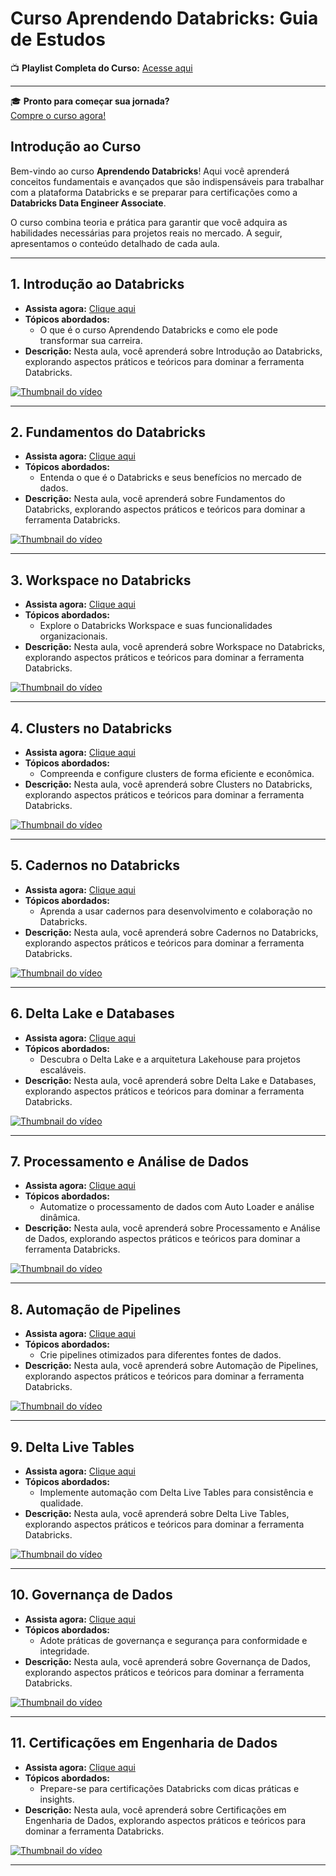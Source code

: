# Curso Aprendendo Databricks: Guia de Estudos

📺 **Playlist Completa do Curso:** [Acesse aqui](https://www.youtube.com/watch?v=AKOtqSsBb28)

---

🎓 **Pronto para começar sua jornada?**  
[Compre o curso agora!](https://pay.kiwify.com.br/4OxeVMk)  



## Introdução ao Curso
Bem-vindo ao curso **Aprendendo Databricks**! Aqui você aprenderá conceitos fundamentais e avançados que são indispensáveis para trabalhar com a plataforma Databricks e se preparar para certificações como a **Databricks Data Engineer Associate**.

O curso combina teoria e prática para garantir que você adquira as habilidades necessárias para projetos reais no mercado. A seguir, apresentamos o conteúdo detalhado de cada aula.

---

## **1. Introdução ao Databricks**
- **Assista agora:** [Clique aqui](https://www.youtube.com/watch?v=AKOtqSsBb28)
- **Tópicos abordados:**
  - O que é o curso Aprendendo Databricks e como ele pode transformar sua carreira.
- **Descrição:**
  Nesta aula, você aprenderá sobre Introdução ao Databricks, explorando aspectos práticos e teóricos para dominar a ferramenta Databricks.

[![Thumbnail do vídeo](https://img.youtube.com/vi/AKOtqSsBb28/0.jpg)](https://www.youtube.com/watch?v=AKOtqSsBb28)

---

## **2. Fundamentos do Databricks**
- **Assista agora:** [Clique aqui](https://www.youtube.com/watch?v=8esz7IWSbMM)
- **Tópicos abordados:**
  - Entenda o que é o Databricks e seus benefícios no mercado de dados.
- **Descrição:**
  Nesta aula, você aprenderá sobre Fundamentos do Databricks, explorando aspectos práticos e teóricos para dominar a ferramenta Databricks.

[![Thumbnail do vídeo](https://img.youtube.com/vi/8esz7IWSbMM/0.jpg)](https://www.youtube.com/watch?v=8esz7IWSbMM)

---

## **3. Workspace no Databricks**
- **Assista agora:** [Clique aqui](https://www.youtube.com/watch?v=dxyZHo6m8TU)
- **Tópicos abordados:**
  - Explore o Databricks Workspace e suas funcionalidades organizacionais.
- **Descrição:**
  Nesta aula, você aprenderá sobre Workspace no Databricks, explorando aspectos práticos e teóricos para dominar a ferramenta Databricks.

[![Thumbnail do vídeo](https://img.youtube.com/vi/dxyZHo6m8TU/0.jpg)](https://www.youtube.com/watch?v=dxyZHo6m8TU)

---

## **4. Clusters no Databricks**
- **Assista agora:** [Clique aqui](https://www.youtube.com/watch?v=mkeR2Xr_ncs)
- **Tópicos abordados:**
  - Compreenda e configure clusters de forma eficiente e econômica.
- **Descrição:**
  Nesta aula, você aprenderá sobre Clusters no Databricks, explorando aspectos práticos e teóricos para dominar a ferramenta Databricks.

[![Thumbnail do vídeo](https://img.youtube.com/vi/mkeR2Xr_ncs/0.jpg)](https://www.youtube.com/watch?v=mkeR2Xr_ncs)

---

## **5. Cadernos no Databricks**
- **Assista agora:** [Clique aqui](https://www.youtube.com/watch?v=PEF-IeadYl4)
- **Tópicos abordados:**
  - Aprenda a usar cadernos para desenvolvimento e colaboração no Databricks.
- **Descrição:**
  Nesta aula, você aprenderá sobre Cadernos no Databricks, explorando aspectos práticos e teóricos para dominar a ferramenta Databricks.

[![Thumbnail do vídeo](https://img.youtube.com/vi/PEF-IeadYl4/0.jpg)](https://www.youtube.com/watch?v=PEF-IeadYl4)

---

## **6. Delta Lake e Databases**
- **Assista agora:** [Clique aqui](https://www.youtube.com/watch?v=YdshLXZ3CrE)
- **Tópicos abordados:**
  - Descubra o Delta Lake e a arquitetura Lakehouse para projetos escaláveis.
- **Descrição:**
  Nesta aula, você aprenderá sobre Delta Lake e Databases, explorando aspectos práticos e teóricos para dominar a ferramenta Databricks.

[![Thumbnail do vídeo](https://img.youtube.com/vi/YdshLXZ3CrE/0.jpg)](https://www.youtube.com/watch?v=YdshLXZ3CrE)

---

## **7. Processamento e Análise de Dados**
- **Assista agora:** [Clique aqui](https://www.youtube.com/watch?v=fPPljkiA28w)
- **Tópicos abordados:**
  - Automatize o processamento de dados com Auto Loader e análise dinâmica.
- **Descrição:**
  Nesta aula, você aprenderá sobre Processamento e Análise de Dados, explorando aspectos práticos e teóricos para dominar a ferramenta Databricks.

[![Thumbnail do vídeo](https://img.youtube.com/vi/fPPljkiA28w/0.jpg)](https://www.youtube.com/watch?v=fPPljkiA28w)

---

## **8. Automação de Pipelines**
- **Assista agora:** [Clique aqui](https://www.youtube.com/watch?v=mboRPlejmJQ)
- **Tópicos abordados:**
  - Crie pipelines otimizados para diferentes fontes de dados.
- **Descrição:**
  Nesta aula, você aprenderá sobre Automação de Pipelines, explorando aspectos práticos e teóricos para dominar a ferramenta Databricks.

[![Thumbnail do vídeo](https://img.youtube.com/vi/mboRPlejmJQ/0.jpg)](https://www.youtube.com/watch?v=mboRPlejmJQ)

---

## **9. Delta Live Tables**
- **Assista agora:** [Clique aqui](https://www.youtube.com/watch?v=IR2-lZbQfG0)
- **Tópicos abordados:**
  - Implemente automação com Delta Live Tables para consistência e qualidade.
- **Descrição:**
  Nesta aula, você aprenderá sobre Delta Live Tables, explorando aspectos práticos e teóricos para dominar a ferramenta Databricks.

[![Thumbnail do vídeo](https://img.youtube.com/vi/IR2-lZbQfG0/0.jpg)](https://www.youtube.com/watch?v=IR2-lZbQfG0)

---

## **10. Governança de Dados**
- **Assista agora:** [Clique aqui](https://www.youtube.com/watch?v=RwxzaT4qbCo)
- **Tópicos abordados:**
  - Adote práticas de governança e segurança para conformidade e integridade.
- **Descrição:**
  Nesta aula, você aprenderá sobre Governança de Dados, explorando aspectos práticos e teóricos para dominar a ferramenta Databricks.

[![Thumbnail do vídeo](https://img.youtube.com/vi/RwxzaT4qbCo/0.jpg)](https://www.youtube.com/watch?v=RwxzaT4qbCo)

---

## **11. Certificações em Engenharia de Dados**
- **Assista agora:** [Clique aqui](https://www.youtube.com/watch?v=-SzG9doq_U0)
- **Tópicos abordados:**
  - Prepare-se para certificações Databricks com dicas práticas e insights.
- **Descrição:**
  Nesta aula, você aprenderá sobre Certificações em Engenharia de Dados, explorando aspectos práticos e teóricos para dominar a ferramenta Databricks.

[![Thumbnail do vídeo](https://img.youtube.com/vi/-SzG9doq_U0/0.jpg)](https://www.youtube.com/watch?v=-SzG9doq_U0)

---

